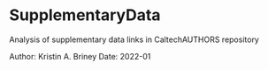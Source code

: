 # SupplementaryData
Analysis of supplementary data links in CaltechAUTHORS repository

Author: Kristin A. Briney
Date: 2022-01
